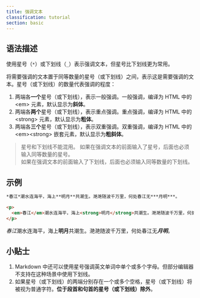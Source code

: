 ```yaml
---
title: 强调文本
classification: tutorial
section: basic
---
```


## 语法描述

使用星号（```*```）或下划线（```_```）表示强调文本，但星号比下划线更为常用。

将需要强调的文本置于同等数量的星号（或下划线）之间，表示这是需要强调的文本。星号（或下划线）的数量代表强调的程度：

1. 两端各**一个**星号（或下划线），表示一般强调。一般强调，编译为 HTML 中的 \<em> 元素，默认显示为**斜体**。
2. 两端各**两个**星号（或下划线），表示重点强调。重点强调，编译为 HTML 中的 \<strong> 元素，默认显示为**粗体**。
3. 两端各**三个**星号（或下划线），表示双重强调。双重强调，编译为 HTML 中的 \<em>\<strong> 嵌套元素，默认显示为**粗斜体**。

> 星号和下划线不能混用。
> 如果在强调文本的前面输入了星号，后面也必须输入同等数量的星号。  
> 如果在强调文本的前面输入了下划线，后面也必须输入同等数量的下划线。

## 示例

```md
*春江*潮水连海平，海上**明月**共潮生。滟滟随波千万里，何处春江无***月明***。
```

```html
<p>
  <em>春江</em>潮水连海平，海上<strong>明月</strong>共潮生。滟滟随波千万里，何处春江无<em><strong>月明</strong></em>。
</p>
```

<div class='exmp'>
  <p><em>春江</em>潮水连海平，海上<strong>明月</strong>共潮生。滟滟随波千万里，何处春江无<em><strong>月明</strong></em>。</p>
</div>

## 小贴士

1. Markdown 中还可以使用星号强调英文单词中单个或多个字母。但部分编辑器不支持在这种场景中使用下划线。
2. 如果星号（或下划线）的两端分别存在一个或多个空格，星号（或下划线）将被视为普通字符。**位于段首和句首的星号（或下划线）除外**。

